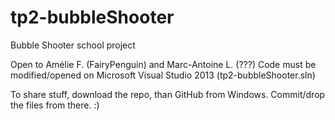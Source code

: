 # tp2-bubbleShooter
Bubble Shooter school project

Open to Amélie F. (FairyPenguin) and Marc-Antoine L. (???)
Code must be modified/opened on Microsoft Visual Studio 2013 (tp2-bubbleShooter.sln)

To share stuff, download the repo, than GitHub from Windows. Commit/drop the files from there. :)

